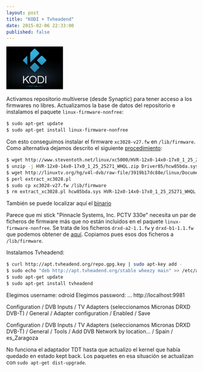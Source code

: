 ```yaml
---
layout: post
title: "KODI + Tvheadend"
date: 2015-02-06 22:33:00
published: false
---
```


![KODI Logo](/images/posts/kodi-logo.png)

Activamos repositorio multiverse (desde Synaptic) para tener acceso a los firmwares no libres. Actualizamos la base de datos del repositorio e instalamos el paquete `linux-firmware-nonfree`:

```bash
$ sudo apt-get update
$ sudo apt-get install linux-firmware-nonfree
```

Con esto conseguimos instalar el firmware `xc3028-v27.fw` en `/lib/firmware`. Como alternativa dejamos descrito el siguiente [procedimiento](http://www.linuxtv.org/wiki/index.php/Xceive_XC3028/XC2028#How_to_Obtain_the_Firmware):

```bash
$ wget http://www.steventoth.net/linux/xc5000/HVR-12x0-14x0-17x0_1_25_25271_WHQL.zip
$ unzip -j HVR-12x0-14x0-17x0_1_25_25271_WHQL.zip Driver85/hcw85bda.sys
$ wget http://linuxtv.org/hg/v4l-dvb/raw-file/3919b17dc88e/linux/Documentation/video4linux/extract_xc3028.pl
$ perl extract_xc3028.pl
$ sudo cp xc3028-v27.fw /lib/firmware
$ rm extract_xc3028.pl hcw85bda.sys HVR-12x0-14x0-17x0_1_25_25271_WHQL.zip xc3028-v27.fw
```

También se puede localizar aquí el [binario](https://github.com/OpenELEC/dvb-firmware/blob/master/firmware/xc3028-v27.fw)

Parece que mi stick "Pinnacle Systems, Inc. PCTV 330e" necesita un par de ficheros de firmware más que no están incluidos en el paquete `linux-firmware-nonfree`. Se trata de los ficheros `drxd-a2-1.1.fw` y `drxd-b1-1.1.fw` que podemos obtener de [aquí](http://kernellabs.com/firmware/drxd/). Copiamos pues esos dos ficheros a `/lib/firmware`.

Instalamos Tvheadend:

```bash
$ curl http://apt.tvheadend.org/repo.gpg.key | sudo apt-key add -
$ sudo echo "deb http://apt.tvheadend.org/stable wheezy main" >> /etc/apt/sources.list
$ sudo apt-get update
$ sudo apt-get install tvheadend
```

Elegimos username: odroid
Elegimos password: ...
http://localhost:9981

Configuration / DVB Inputs / TV Adapters (seleccionamos Micronas DRXD DVB-T) / General / Adapter configuration / Enabled / Save

Configuration / DVB Inputs / TV Adapters (seleccionamos Micronas DRXD DVB-T) / General / Tools / Add DVB Network by location... / Spain / es_Zaragoza

No funciona el adaptador TDT hasta que actualizo el kernel que había quedado en estado kept back. Los paquetes en esa situación se actualizan con `sudo apt-get dist-upgrade`.